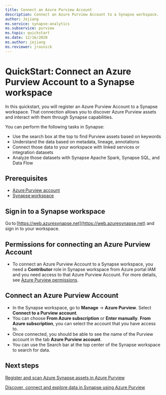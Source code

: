 ```yaml
---
title: Connect an Azure Purview Account  
description: Connect an Azure Purview Account to a Synapse workspace.
author: Jejiang
ms.service: synapse-analytics
ms.subservice: purview
ms.topic: quickstart
ms.date: 12/16/2020
ms.author: jejiang
ms.reviewer: jrasnick
---
```


# QuickStart: Connect an Azure Purview Account to a Synapse workspace 


In this quickstart, you will register an Azure Purview Account to a Synapse workspace. That connection allows you to discover Azure Purview assets and interact with them through Synapse capabilities. 

You can perform the following tasks in Synapse: 
- Use the search box at the top to find Purview assets based on keywords 
- Understand the data based on metadata, lineage, annotations 
- Connect those data to your workspace with linked services or integration datasets 
- Analyze those datasets with Synapse Apache Spark, Synapse SQL, and Data Flow 

## Prerequisites 
- [Azure Purview account](../../purview/create-catalog-portal.md) 
- [Synapse workspace](../quickstart-create-workspace.md) 

## Sign in to a Synapse workspace 

Go to [https://web.azuresynapse.net](https://web.azuresynapse.net) and sign in to your workspace. 

## Permissions for connecting an Azure Purview Account 

- To connect an Azure Purview Account to a Synapse workspace, you need a **Contributor** role in Synapse workspace from Azure portal IAM and you need access to that Azure Purview Account. For more details, see [Azure Purview permissions](../../purview/catalog-permissions.md).

## Connect an Azure Purview Account  

- In the Synapse workspace, go to **Manage** -> **Azure Purview**. Select **Connect to a Purview account**. 
- You can choose **From Azure subscription** or **Enter manually**. **From Azure subscription**, you can select the account that you have access to. 
- Once connected, you should be able to see the name of the Purview account in the tab **Azure Purview account**. 
- You can use the Search bar at the top center of the Synapse workspace to search for data. 

## Next steps 

[Register and scan Azure Synapse assets in Azure Purview](../../purview/register-scan-azure-synapse-analytics.md)

[Discover, connect and explore data in Synapse using Azure Purview](how-to-discover-connect-analyze-azure-purview.md)   

